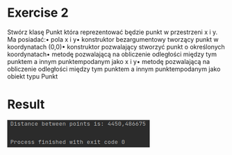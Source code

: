 # Exercise 2
Stwórz klasę Punkt która reprezentować będzie punkt w przestrzeni x i y. Ma posiadać:• pola x i y• konstruktor bezargumentowy tworzący punkt w koordynatach (0,0)• konstruktor pozwalający stworzyć punkt o określonych koordynatach• metodę pozwalającą na obliczenie odległości między tym punktem a innym punktempodanym jako x i y• metodę pozwalającą na obliczenie odległości między tym punktem a innym punktempodanym jako obiekt typu Punkt

# Result
![Result](./img.png?raw=true)